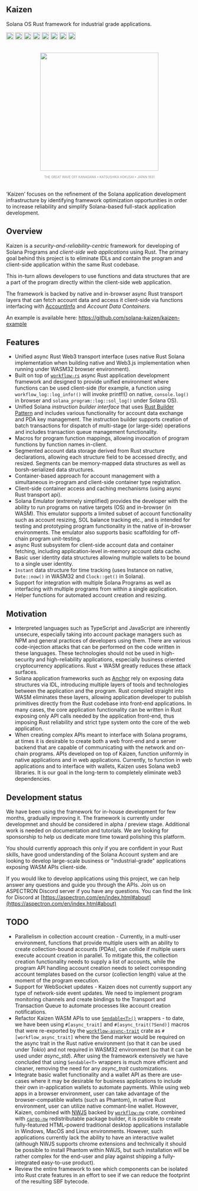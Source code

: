 ## Kaizen

Solana OS Rust framework for industrial grade applications.

[<img alt="github" src="https://img.shields.io/badge/github-solana--kaizen/kaizen-8da0cb?style=for-the-badge&labelColor=555555&color=8da0cb&logo=github" height="20">](https://github.com/solana-kaizen/kaizen)
[<img alt="crates.io" src="https://img.shields.io/crates/v/kaizen.svg?maxAge=2592000&style=for-the-badge&color=fc8d62&logo=rust" height="20">](https://crates.io/crates/kaizen)
[<img alt="docs.rs" src="https://img.shields.io/badge/docs.rs-kaizen-56c2a5?maxAge=2592000&style=for-the-badge&logo=docs.rs" height="20">](https://docs.rs/kaizen)
<img alt="license" src="https://img.shields.io/crates/l/kaizen.svg?maxAge=2592000&color=6ac&style=for-the-badge&logoColor=fff" height="20">
<img src="https://img.shields.io/badge/platform-native-informational?style=for-the-badge&color=50a0f0" height="20">
<img src="https://img.shields.io/badge/platform-wasm32/browser-informational?style=for-the-badge&color=50a0f0" height="20">
<img src="https://img.shields.io/badge/platform-wasm32/node.js-informational?style=for-the-badge&color=50a0f0" height="20">
<img src="https://img.shields.io/badge/platform-solana_os-informational?style=for-the-badge&color=50a0f0" height="20">

<p align="center" style="margin:32px auto 32px auto;text-align:center;font-size:10px;color:#888;">
<img src="https://upload.wikimedia.org/wikipedia/commons/thumb/a/a5/Tsunami_by_hokusai_19th_century.jpg/2560px-Tsunami_by_hokusai_19th_century.jpg" style="display:block;height:320px;width:auto;margin: 0px auto 0px auto;"><br/><sup>THE GREAT WAVE OFF KANAGAWA &bull; KATSUSHIKA HOKUSAI &bull; JAPAN 1831</sup></p>

‘Kaizen’ focuses on the refinement of the Solana application development infrastructure by identifying framework optimization opportunities in order to increase reliability and simplify Solana-based full-stack application development. 

## Overview

Kaizen is a *security-and-reliability-centric* framework for developing of Solana Programs and *client-side web applications* using Rust. The primary goal behind this project is to eliminate IDLs and contain the program and client-side application within the same Rust codebase.

This in-turn allows developers to use functions and data structures that are a part of the program directly within the client-side web application.

The framework is backed by native and in-browser async Rust transport layers that can fetch account data and access it client-side via functions interfacing with [AccountInfo](https://docs.rs/solana-program/latest/solana_program/account_info/struct.AccountInfo.html) and *Account Data Containers*.

An example is available here: <https://github.com/solana-kaizen/kaizen-example>


## Features

* Unified async Rust Web3 transport interface (uses native Rust Solana implementation when building native and Web3.js implementation when running under WASM32 browser environment).
* Built on top of [`workflow-rs`](https://github.com/workflow-rs/workflow-rs) async Rust application development framework and designed to provide unified environment where functions can be used client-side (for example, a function using `workflow_log::log_info!()` will invoke printf!() on native, `console.log()` in browser and `solana_program::log::sol_log()` under Solana OS).
* Unified Solana *instruction builder interface* that uses [Rust Builder Pattern](https://doc.rust-lang.org/1.0.0/style/ownership/builders.html) and includes various functionality for account data exchange and PDA key management. The instruction builder supports creation of batch transactions for dispatch of multi-stage (or large-side) operations and includes transaction queue management functionality.
* Macros for program function mappings, allowing invocation of program functions by function names in-client.
* Segmented account data storage derived from Rust structure declarations, allowing each structure field to be accessed directly, and resized. Segments can be memory-mapped data structures as well as borsh-serialized data structures.
* Container-based approach for account management with a simultaneous in-program and client-side container type registration.
* Client-side container access and caching mechanisms (using async Rust transport api).
* Solana Emulator (extremely simplified) provides the developer with the ability to run programs on native targets (OS) and in-browser (in WASM). This emulator supports a limited subset of account functionality such as account resizing, SOL balance tracking etc., and is intended for testing and prototyping program functionality in the native of in-browser environments. The emulator also supports basic scaffolding for off-chain program unit-testing.
* async Rust subsystem for client-side account data and container fetching, including application-level in-memory account data cache.
* Basic user identity data structures allowing multiple wallets to be bound to a single user identity.
* `Instant` data structure for time tracking (uses Instance on native, `Date::now()` in WASM32 and `Clock::get()` in Solana).
* Support for integration with multiple Solana Programs as well as interfacing with multiple programs from within a single application.
* Helper functions for automated account creation and resizing.

## Motivation

- Interpreted languages such as TypeScript and JavaScript are inherently unsecure, especially taking into account package managers such as NPM and general practices of developers using them. There are various code-injection attacks that can be performed on the code written in these languages. These technologies should not be used in high-security and high-reliability applications, especially business oriented cryptocurrency applications. Rust + WASM greatly reduces these attack surfaces.
- Solana application frameworks such as [Anchor](https://www.anchor-lang.com/) rely on exposing data structures via IDL, introducing multiple layers of tools and technologies between the application and the program. Rust compiled straight into WASM eliminates these layers, allowing application developer to publish primitives directly from the Rust codebase into front-end applications. In many cases, the core application functionality can be written in Rust exposing only API calls needed by the application front-end, thus imposing Rust reliability and strict type system onto the core of the web application.
- When creating complex APIs meant to interface with Solana programs, at times it is desirable to create both a web front-end and a server backend that are capable of communicating with the network and on-chain programs. APIs developed on top of Kaizen, function uniformly in native applications and in web applications. Currently, to function in web applications and to interface with wallets, Kaizen uses Solana web3 libraries. It is our goal in the long-term to completely eliminate web3 dependencies.

## Development status

We have been using the framework for in-house development for few months, gradually improving it.  The framework is currently under developmnet and should be considered in alpha / preview stage. Additional work is needed on documentation and tutorials.  We are looking for sponsorship to help us dedicate more time toward polishing this platform.

You should currently approach this only if you are confident in your Rust skills, have good understanding of the Solana Account system and are looking to develop large-scale business or "industrial-grade" applications exposing WASM APIs client-side.

If you would like to develop applications using this project, we can help answer any questions and guide you through the APIs.  Join us on ASPECTRON Discord server if you have any questions. You can find the link for Discord at [https://aspectron.com/en/index.html#about](https://aspectron.com/en/index.html#about)

## TODO

- Parallelism in collection account creation - Currently, in a multi-user environment, functions that provide multiple users with an ability to create collection-bound accounts (PDAs), can collide if multiple users execute account creation in parallel.  To mitigate this, the collection creation functionality needs to supply a list of accounts, while the program API handling account creation needs to select corresponding account templates based on the cursor (collection length) value at the moment of the program execution.
- Support for WebSocket updates - Kaizen does not currently support any type of network-side event updates. We need to implement program monitoring channels and create bindings to the Transport and Transaction Queue to automate processes like account creation notifications.
- Refactor Kaizen WASM APIs to use [`Sendable<T>()`](https://github.com/workflow-rs/workflow-rs/blob/master/wasm/src/sendable.rs) wrappers - to date, we have been using `#[async_trait]` and `#[async_trait(?Send)]` macros that were re-exported by the [`workflow-async-trait`](https://github.com/workflow-rs/workflow-async-trait) crate as `#[workflow_async_trait]` where the Send marker would be required on the async trait in the Rust native environment (so that it can be used under *Tokio*) and not required in WASM32 environment (so that it can be used under *async_std*).  After using the framework extensively we have concluded that using `Sendable<T>` wrappers is much more efficient and cleaner, removing the need for any *async_trait* customizations.
- Integrate basic wallet functionality and a wallet API as there are use-cases where it may be desirable for business applications to include their own in-application wallets to automate payments. While using web apps in a browser environment, user can take advantage of the browser-compatible wallets (such as Phantom), in native Rust environment, user can utilize native commant-line wallet.  However, Kaizen, combined with [NWJS](https://nwjs.io) backed by [`workflow-nw`](https://crates.io/crates/workflow-nw) crate, combined with [`cargo-nw`](https://aspectron.com/en/projects/cargo-nw.html) redistributable package builder, it is possible to create fully-featured HTML-powerd traditional desktop applications installable in Windows, MacOS and Linux environments.  However, such applications currently lack the ability to have an interactive wallet (although NWJS supports chrome extensions and technically it should be possible to install Phantom within NWJS, but such installation will be rather complex for the end-user and play against shipping a fully-integrated easy-to-use product).
- Review the entire framework to see which components can be isolated into Rust crate features in an effort to see if we can reduce the footprint of the resulting SBF bytecode.